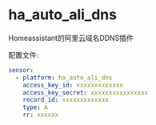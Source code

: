 # ha_auto_ali_dns

Homeassistant的阿里云域名DDNS插件

配置文件:
```yml
sensor:
  - platform: ha_auto_ali_dns
    access_key_id: xxxxxxxxxxxxx
    access_key_secret: xxxxxxxxxxxxxxxx
    record_id: xxxxxxxxxxxxx
    type: A
    rr: xxxxxx
```
